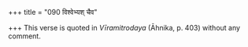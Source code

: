 +++
title = "090 विश्वेभ्यश् चैव"

+++
This verse is quoted in *Vīramitrodaya* (Āhnika, p. 403) without any
comment.


